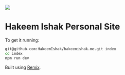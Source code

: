 ![](../public/screenshot.webp)

# Hakeem Ishak Personal Site

To get it running:

```sh
git@github.com:HakeemIshak/hakeemishak.me.git index
cd index
npm run dev
```

Built using [Remix](https://remix.run/).